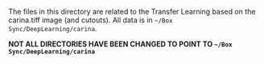 The files in this directory are related to the Transfer Learning based on the carina.tiff image (and cutouts). All data is in `~/Box Sync/DeepLearning/carina`.

**NOT ALL DIRECTORIES HAVE BEEN CHANGED TO POINT TO `~/Box Sync/DeepLearning/carina`**
